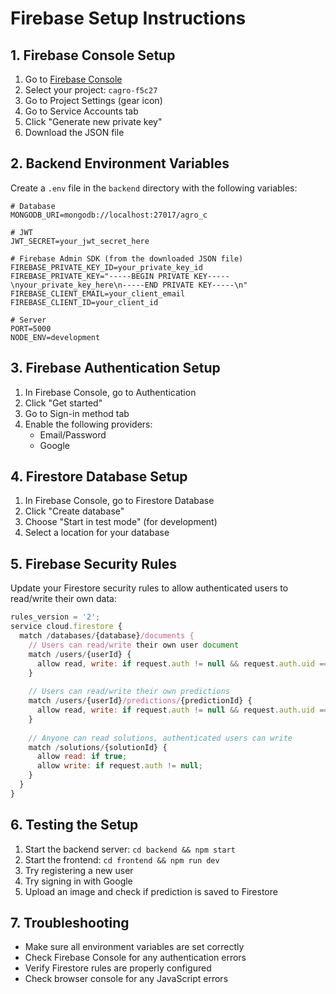 # Firebase Setup Instructions

## 1. Firebase Console Setup

1. Go to [Firebase Console](https://console.firebase.google.com/)
2. Select your project: `cagro-f5c27`
3. Go to Project Settings (gear icon)
4. Go to Service Accounts tab
5. Click "Generate new private key"
6. Download the JSON file

## 2. Backend Environment Variables

Create a `.env` file in the `backend` directory with the following variables:

```env
# Database
MONGODB_URI=mongodb://localhost:27017/agro_c

# JWT
JWT_SECRET=your_jwt_secret_here

# Firebase Admin SDK (from the downloaded JSON file)
FIREBASE_PRIVATE_KEY_ID=your_private_key_id
FIREBASE_PRIVATE_KEY="-----BEGIN PRIVATE KEY-----\nyour_private_key_here\n-----END PRIVATE KEY-----\n"
FIREBASE_CLIENT_EMAIL=your_client_email
FIREBASE_CLIENT_ID=your_client_id

# Server
PORT=5000
NODE_ENV=development
```

## 3. Firebase Authentication Setup

1. In Firebase Console, go to Authentication
2. Click "Get started"
3. Go to Sign-in method tab
4. Enable the following providers:
   - Email/Password
   - Google

## 4. Firestore Database Setup

1. In Firebase Console, go to Firestore Database
2. Click "Create database"
3. Choose "Start in test mode" (for development)
4. Select a location for your database

## 5. Firebase Security Rules

Update your Firestore security rules to allow authenticated users to read/write their own data:

```javascript
rules_version = '2';
service cloud.firestore {
  match /databases/{database}/documents {
    // Users can read/write their own user document
    match /users/{userId} {
      allow read, write: if request.auth != null && request.auth.uid == userId;
    }
    
    // Users can read/write their own predictions
    match /users/{userId}/predictions/{predictionId} {
      allow read, write: if request.auth != null && request.auth.uid == userId;
    }
    
    // Anyone can read solutions, authenticated users can write
    match /solutions/{solutionId} {
      allow read: if true;
      allow write: if request.auth != null;
    }
  }
}
```

## 6. Testing the Setup

1. Start the backend server: `cd backend && npm start`
2. Start the frontend: `cd frontend && npm run dev`
3. Try registering a new user
4. Try signing in with Google
5. Upload an image and check if prediction is saved to Firestore

## 7. Troubleshooting

- Make sure all environment variables are set correctly
- Check Firebase Console for any authentication errors
- Verify Firestore rules are properly configured
- Check browser console for any JavaScript errors




